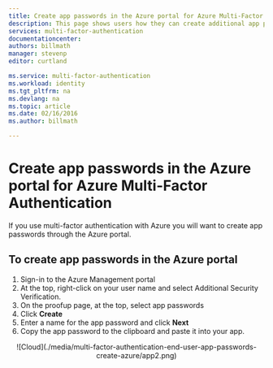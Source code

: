 ```yaml
---
title: Create app passwords in the Azure portal for Azure Multi-Factor Authentication
description: This page shows users how they can create additional app passwords in the Azure portal.
services: multi-factor-authentication
documentationcenter: 
authors: billmath
manager: stevenp
editor: curtland

ms.service: multi-factor-authentication
ms.workload: identity
ms.tgt_pltfrm: na
ms.devlang: na
ms.topic: article
ms.date: 02/16/2016
ms.author: billmath

---
```

# Create app passwords in the Azure portal for Azure Multi-Factor Authentication
If you use multi-factor authentication with Azure you will want to create app passwords through the Azure portal.

## To create app passwords in the Azure portal
1. Sign-in to the Azure Management portal
2. At the top, right-click on your user name and select Additional Security Verification.
3. On the proofup page, at the top, select app passwords
4. Click **Create**
5. Enter a name for the app password and click **Next**
6. Copy the app password to the clipboard and paste it into your app.

<center>![Cloud](./media/multi-factor-authentication-end-user-app-passwords-create-azure/app2.png)</center>

